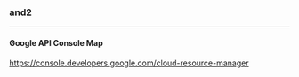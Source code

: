 ### and2
---

#### Google API Console Map

https://console.developers.google.com/cloud-resource-manager
##


##


















